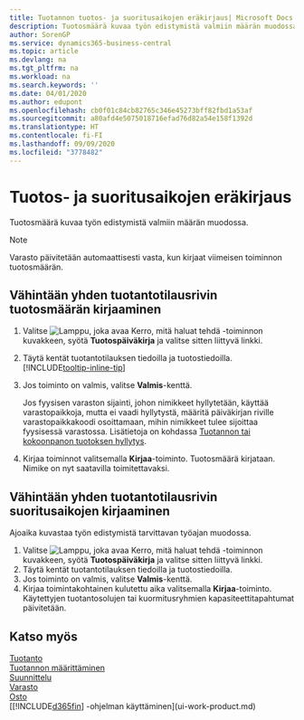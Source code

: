 ```yaml
---
title: Tuotannon tuotos- ja suoritusaikojen eräkirjaus| Microsoft Docs
description: Tuotosmäärä kuvaa työn edistymistä valmiin määrän muodossa.
author: SorenGP
ms.service: dynamics365-business-central
ms.topic: article
ms.devlang: na
ms.tgt_pltfrm: na
ms.workload: na
ms.search.keywords: ''
ms.date: 04/01/2020
ms.author: edupont
ms.openlocfilehash: cb0f01c84cb82765c346e45273bff82fbd1a53af
ms.sourcegitcommit: a80afd4e5075018716efad76d82a54e158f1392d
ms.translationtype: HT
ms.contentlocale: fi-FI
ms.lasthandoff: 09/09/2020
ms.locfileid: "3778482"
---
```

# <a name="batch-post-output-and-run-times"></a>Tuotos- ja suoritusaikojen eräkirjaus
Tuotosmäärä kuvaa työn edistymistä valmiin määrän muodossa.  

> [!NOTE]
> Varasto päivitetään automaattisesti vasta, kun kirjaat viimeisen toiminnon tuotosmäärän.  

## <a name="to-post-output-quantities-for-one-or-more-production-order-lines"></a>Vähintään yhden tuotantotilausrivin tuotosmäärän kirjaaminen
1. Valitse ![Lamppu, joka avaa Kerro, mitä haluat tehdä -toiminnon](media/ui-search/search_small.png "Kerro, mitä haluat tehdä") kuvakkeen, syötä **Tuotospäiväkirja** ja valitse sitten liittyvä linkki.  
2. Täytä kentät tuotantotilauksen tiedoilla ja tuotostiedoilla. [!INCLUDE[tooltip-inline-tip](includes/tooltip-inline-tip_md.md)]
3. Jos toiminto on valmis, valitse **Valmis**-kenttä.  

    Jos fyysisen varaston sijainti, johon nimikkeet hyllytetään, käyttää varastopaikkoja, mutta ei vaadi hyllytystä,  määritä päiväkirjan riville varastopaikkakoodi osoittamaan, mihin nimikkeet tulee sijoittaa fyysisessä varastossa. Lisätietoja on kohdassa [Tuotannon tai kokoonpanon tuotoksen hyllytys](warehouse-how-to-put-away-production-output.md).  

4. Kirjaa toiminnot valitsemalla **Kirjaa**-toiminto. Tuotosmäärä kirjataan. Nimike on nyt saatavilla toimitettavaksi.  

## <a name="to-post-run-times-for-one-or-more-production-order-lines"></a>Vähintään yhden tuotantotilausrivin suoritusaikojen kirjaaminen
Ajoaika kuvastaa työn edistymistä tarvittavan työajan muodossa.    

1.  Valitse ![Lamppu, joka avaa Kerro, mitä haluat tehdä -toiminnon](media/ui-search/search_small.png "Kerro, mitä haluat tehdä") kuvakkeen, syötä **Tuotospäiväkirja** ja valitse sitten liittyvä linkki.  
2. Täytä kentät tuotantotilauksen tiedoilla ja tuotostiedoilla.  
3.  Jos toiminto on valmis, valitse **Valmis**-kenttä.  
4. Kirjaa toimintakohtainen kulutettu aika valitsemalla **Kirjaa**-toiminto. Käytettyjen tuotantosolujen tai kuormitusryhmien kapasiteettitapahtumat päivitetään.

## <a name="see-also"></a>Katso myös  
[Tuotanto](production-manage-manufacturing.md)    
[Tuotannon määrittäminen](production-configure-production-processes.md)  
[Suunnittelu](production-planning.md)      
[Varasto](inventory-manage-inventory.md)  
[Osto](purchasing-manage-purchasing.md)  
[[!INCLUDE[d365fin](includes/d365fin_md.md)] -ohjelman käyttäminen](ui-work-product.md)
